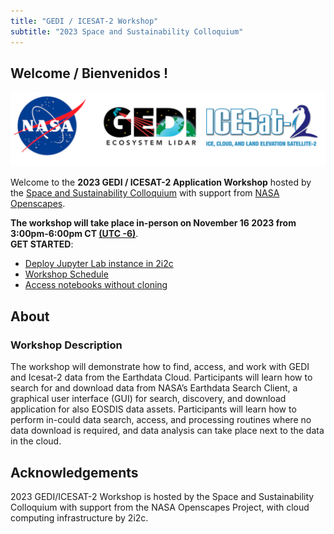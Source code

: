 ```yaml
---
title: "GEDI / ICESAT-2 Workshop"
subtitle: "2023 Space and Sustainability Colloquium"
---
```


## Welcome / Bienvenidos !

![](https://raw.githubusercontent.com/NASA-Openscapes/media/main/images/scc/banner.png)

Welcome to the **2023 GEDI / ICESAT-2 Application Workshop** hosted by the [Space and Sustainability Colloquium](https://espacioysostenibilidad.com/en/#) with support from [NASA Openscapes](https://nasa-openscapes.github.io/).

**The workshop will take place in-person on November 16 2023 from 3:00pm-6:00pm CT [(UTC -6)](https://www.timeanddate.com/time/zones/cst)**.   
**GET STARTED**:    

- [Deploy Jupyter Lab instance in 2i2c](https://openscapes.2i2c.cloud/hub)   
- [Workshop Schedule](tutorials/schedule.md)
- [Access notebooks without cloning](https://openscapes.2i2c.cloud/hub/user-redirect/git-pull?repo=https%3A%2F%2Fgithub.com%2FNASA-Openscapes%2F2023-ssc&urlpath=lab%2Ftree%2F2023-scc%2Ftutorials%2Fintro.ipynb&branch=main)   


## About

### Workshop Description

The workshop will demonstrate how to find, access, and work with GEDI and Icesat-2 data from the Earthdata Cloud. Participants will learn how to search for and download data from NASA’s Earthdata Search Client, a graphical user interface (GUI) for search, discovery, and download application for also EOSDIS data assets. Participants will learn how to perform in-could data search, access, and processing routines where no data download is required, and data analysis can take place next to the data in the cloud. 

## Acknowledgements

2023 GEDI/ICESAT-2 Workshop is hosted by the Space and Sustainability Colloquium with support from the NASA Openscapes Project, with cloud computing infrastructure by 2i2c.
